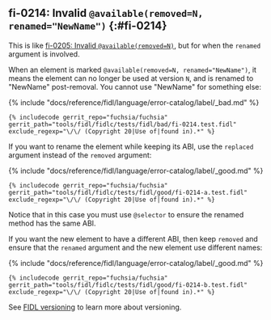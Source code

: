 ## fi-0214: Invalid `@available(removed=N, renamed="NewName")` {:#fi-0214}

This is like [fi-0205: Invalid `@available(removed=N)`](#fi-0205), but for when
the `renamed` argument is involved.

When an element is marked `@available(removed=N, renamed="NewName")`, it means
the element can no longer be used at version `N`, and is renamed to "NewName"
post-removal. You cannot use "NewName" for something else:

{% include "docs/reference/fidl/language/error-catalog/label/_bad.md" %}

```fidl
{% includecode gerrit_repo="fuchsia/fuchsia" gerrit_path="tools/fidl/fidlc/tests/fidl/bad/fi-0214.test.fidl" exclude_regexp="\/\/ (Copyright 20|Use of|found in).*" %}
```

If you want to rename the element while keeping its ABI, use the `replaced`
argument instead of the `removed` argument:

{% include "docs/reference/fidl/language/error-catalog/label/_good.md" %}

```fidl
{% includecode gerrit_repo="fuchsia/fuchsia" gerrit_path="tools/fidl/fidlc/tests/fidl/good/fi-0214-a.test.fidl" exclude_regexp="\/\/ (Copyright 20|Use of|found in).*" %}
```

Notice that in this case you must use `@selector` to ensure the renamed method
has the same ABI.

If you want the new element to have a different ABI, then keep `removed` and
ensure that the `renamed` argument and the new element use different names:

{% include "docs/reference/fidl/language/error-catalog/label/_good.md" %}

```fidl
{% includecode gerrit_repo="fuchsia/fuchsia" gerrit_path="tools/fidl/fidlc/tests/fidl/good/fi-0214-b.test.fidl" exclude_regexp="\/\/ (Copyright 20|Use of|found in).*" %}
```

See [FIDL versioning][fidl-versioning] to learn more about versioning.

[fidl-versioning]: /docs/reference/fidl/language/versioning.md
